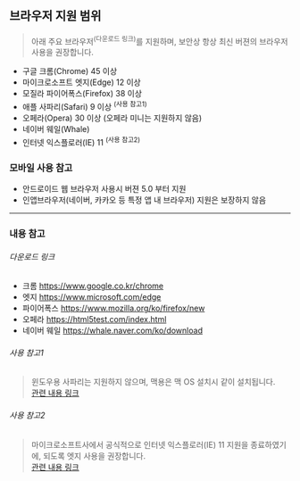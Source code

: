 ## 브라우저 지원 범위
>   아래 주요 브라우저<sup>(다운로드 링크)</sup>를 지원하며, 보안상 항상 최신 버젼의 브라우저 사용을 권장합니다. 

- 구글 크롬(Chrome) 45 이상
- 마이크로소프트 엣지(Edge) 12 이상
- 모질라 파이어폭스(Firefox) 38 이상
- 애플 사파리(Safari) 9 이상 <sup>(사용 참고1)</sup>
- 오페라(Opera) 30 이상 (오페라 미니는 지원하지 않음)
- 네이버 웨일(Whale)
- 인터넷 익스플로러(IE) 11 <sup>(사용 참고2)</sup>


### 모바일 사용 참고
- 안드로이드 웹 브라우저 사용시 버젼 5.0 부터 지원
- 인앱브라우저(네이버, 카카오 등 특정 앱 내 브라우저) 지원은 보장하지 않음


--------


### 내용 참고

###### 다운로드 링크
- 크롬 https://www.google.co.kr/chrome
- 엣지 https://www.microsoft.com/edge
- 파이어폭스 https://www.mozilla.org/ko/firefox/new
- 오페라 https://html5test.com/index.html
- 네이버 웨일 https://whale.naver.com/ko/download

###### 사용 참고1   
> 윈도우용 사파리는 지원하지 않으며, 맥용은 맥 OS 설치시 같이 설치됩니다.  
> [관련 내용 링크](https://support.apple.com/ko-kr/HT204416)

###### 사용 참고2  
> 마이크로소프트사에서 공식적으로 인터넷 익스플로러(IE) 11 지원을 종료하였기에, 되도록 엣지 사용을 권장합니다.  
> [관련 내용 링크](https://docs.microsoft.com/ko-kr/lifecycle/announcements/internet-explorer-11-support-end-dates)


